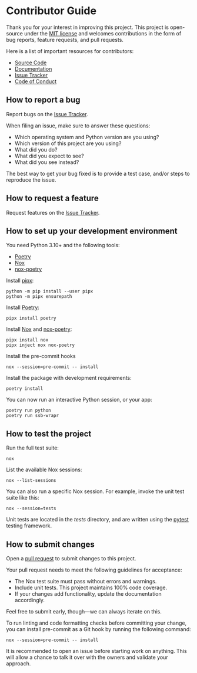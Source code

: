 # Contributor Guide

Thank you for your interest in improving this project.
This project is open-source under the [MIT license] and
welcomes contributions in the form of bug reports, feature requests, and pull requests.

Here is a list of important resources for contributors:

- [Source Code]
- [Documentation]
- [Issue Tracker]
- [Code of Conduct]

## How to report a bug

Report bugs on the [Issue Tracker].

When filing an issue, make sure to answer these questions:

- Which operating system and Python version are you using?
- Which version of this project are you using?
- What did you do?
- What did you expect to see?
- What did you see instead?

The best way to get your bug fixed is to provide a test case,
and/or steps to reproduce the issue.

## How to request a feature

Request features on the [Issue Tracker].

## How to set up your development environment

You need Python 3.10+ and the following tools:

- [Poetry]
- [Nox]
- [nox-poetry]

Install [pipx]:

```console
python -m pip install --user pipx
python -m pipx ensurepath
```

Install [Poetry]:

```console
pipx install poetry
```

Install [Nox] and [nox-poetry]:

```console
pipx install nox
pipx inject nox nox-poetry
```

Install the pre-commit hooks

```console
nox --session=pre-commit -- install
```

Install the package with development requirements:

```console
poetry install
```

You can now run an interactive Python session, or your app:

```console
poetry run python
poetry run ssb-wrapr
```

## How to test the project

Run the full test suite:

```console
nox
```

List the available Nox sessions:

```console
nox --list-sessions
```

You can also run a specific Nox session.
For example, invoke the unit test suite like this:

```console
nox --session=tests
```

Unit tests are located in the _tests_ directory,
and are written using the [pytest] testing framework.

## How to submit changes

Open a [pull request] to submit changes to this project.

Your pull request needs to meet the following guidelines for acceptance:

- The Nox test suite must pass without errors and warnings.
- Include unit tests. This project maintains 100% code coverage.
- If your changes add functionality, update the documentation accordingly.

Feel free to submit early, though—we can always iterate on this.

To run linting and code formatting checks before committing your change, you can install pre-commit as a Git hook by running the following command:

```console
nox --session=pre-commit -- install
```

It is recommended to open an issue before starting work on anything.
This will allow a chance to talk it over with the owners and validate your approach.

[mit license]: https://opensource.org/licenses/MIT
[source code]: https://github.com/statisticsnorway/ssb-wrapr
[documentation]: https://statisticsnorway.github.io/ssb-wrapr
[issue tracker]: https://github.com/statisticsnorway/ssb-wrapr/issues
[pipx]: https://pipx.pypa.io/
[poetry]: https://python-poetry.org/
[nox]: https://nox.thea.codes/
[nox-poetry]: https://nox-poetry.readthedocs.io/
[pytest]: https://pytest.readthedocs.io/
[pull request]: https://github.com/statisticsnorway/ssb-wrapr/pulls

<!-- github-only -->

[code of conduct]: CODE_OF_CONDUCT.md
